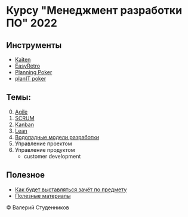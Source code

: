 # Курсу "Менеджмент разработки ПО" 2022

## Инструменты

- [Kaiten](https://mrpo.kaiten.io/)
- [EasyRetro](https://easyretro.io/)
- [Planning Poker](https://www.planningpoker.com/)
- [planIT poker](https://www.planitpoker.com/)

## Темы:

0. [Agile](00-Agile.md)
1. [SCRUM](01-SCRUM.md)
2. [Kanban](02-Kanban.md)
3. [Lean](03-Lean.md)
4. [Водопадные модели разработки](04-Waterfall.md)
5. Управление проектом
6. Управление продуктом
	- customer development

## Полезное

- [Как будет выставляться зачёт по предмету](scoring.md)
- [Полезные материалы](resources-and-literature.md)


© Валерий Студенников
